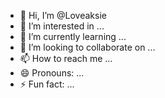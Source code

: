 - 👋 Hi, I’m @Loveaksie
- 👀 I’m interested in ...
- 🌱 I’m currently learning ...
- 💞️ I’m looking to collaborate on ...
- 📫 How to reach me ...
- 😄 Pronouns: ...
- ⚡ Fun fact: ...

<!---
Loveaksie/Loveaksie is a ✨ special ✨ repository because its `README.md` (this file) appears on your GitHub profile.
You can click the Preview link to take a look at your changes.
--->
